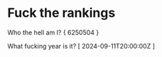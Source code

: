 # Fuck the rankings

Who the hell am I?
{ 6250504 }

What fucking year is it?
[ 2024-09-11T20:00:00Z ]
